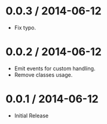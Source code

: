 
0.0.3 / 2014-06-12 
==================

  * Fix typo.

0.0.2 / 2014-06-12 
==================

  * Emit events for custom handling.
  * Remove classes usage.

0.0.1 / 2014-06-12 
==================
  
  * Initial Release
